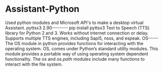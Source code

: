 # Assistant-Python
Used python modules and Microsoft API's to make a desktop virtual Assistant.
pyttsx3 2.90--------
pip install pyttsx3 Text to Speech (TTS) library for Python 2 and 3. Works without internet connection or delay. Supports multiple TTS engines, including Sapi5, nsss, and espeak.
OS-----
The OS module in python provides functions for interacting with the operating system. OS, comes under Python’s standard utility modules. This module provides a portable way of using operating system dependent functionality. The *os* and *os.path* modules include many functions to interact with the file system.
